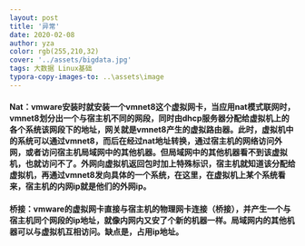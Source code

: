 ```yaml
---
layout: post
title: '异常'
date: 2020-02-08
author: yza
color: rgb(255,210,32)
cover: '../assets/bigdata.jpg'
tags: 大数据 Linux基础
typora-copy-images-to: ..\assets\image
---
```


#### Nat：vmware安装时就安装一个vmnet8这个虚拟网卡，当应用nat模式联网时，vmnet8划分出一个与宿主机不同的网段，同时由dhcp服务器分配给虚拟机上的各个系统该网段下的地址，网关就是vmnet8产生的虚拟路由器。此时，虚拟机中的系统可以通过vmnet8，而后在经过nat地址转换，通过宿主机的网络访问外网，或者访问宿主机局域网中的其他机器。但局域网中的其他机器看不到该虚拟机，也就访问不了。外网向虚拟机返回包时加上特殊标识，宿主机就知道该分配给虚拟机，再通过vmnet8发向具体的一个系统，在这里，在虚拟机上某个系统看来，宿主机的内网ip就是他们的外网ip。

#### 桥接：vmware的虚拟网卡直接与宿主机的物理网卡连接（桥接），并产生一个与宿主机同个网段的ip地址，就像内网内又安了个新的机器一样。局域网内的其他机器可以与虚拟机互相访问。缺点是，占用ip地址。